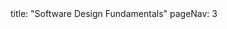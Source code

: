 <frontmatter>
title: "Software Design Fundamentals"
pageNav: 3
</frontmatter>

<include src="container-inPage-asFlat.md" boilerplate />
